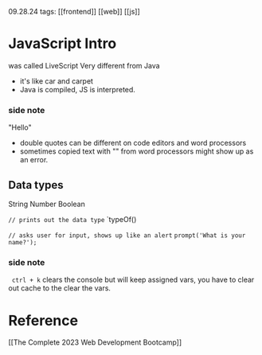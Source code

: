 09.28.24
tags: [[frontend]] [[web]] [[js]] 

# JavaScript Intro
was called LiveScript
Very different from Java
- it's like car and carpet
- Java is compiled, JS is interpreted.

### side note
"Hello"
- double quotes can be different on code editors and word processors
- sometimes copied text with "" from word processors might show up as an error.
## Data types
String
Number
Boolean

`// prints out the data type`
`typeOf()

`// asks user for input, shows up like an alert`
`prompt('What is your name?');`


### side note
` ctrl + k`
clears the console but will keep assigned vars,
you have to clear out cache to the clear the vars.



# Reference

[[The Complete 2023 Web Development Bootcamp]] 
